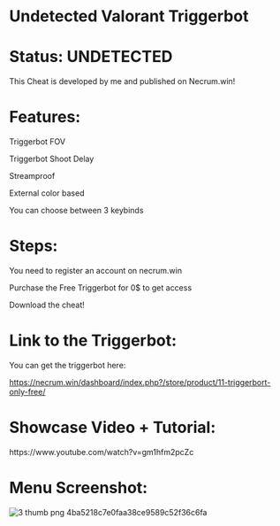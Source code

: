 
# Undetected Valorant Triggerbot


<h1>Status: UNDETECTED</h1>


This Cheat is developed by me and published on Necrum.win!

<h1>Features:</h1>

Triggerbot FOV

Triggerbot Shoot Delay

Streamproof

External color based

You can choose between 3 keybinds

<h1>Steps:</h1>

You need to register an account on necrum.win

Purchase the Free Triggerbot for 0$ to get access

Download the cheat!

<h1>Link to the Triggerbot:</h1>
You can get the triggerbot here:

https://necrum.win/dashboard/index.php?/store/product/11-triggerbort-only-free/


<h1>Showcase Video + Tutorial:</h1>
https://www.youtube.com/watch?v=gm1hfm2pcZc

<h1>Menu Screenshot:</h1>

![3 thumb png 4ba5218c7e0faa38ce9589c52f36c6fa](https://user-images.githubusercontent.com/116123222/210018028-cd636c0f-f647-4289-b217-2e51e1c390d9.png)
